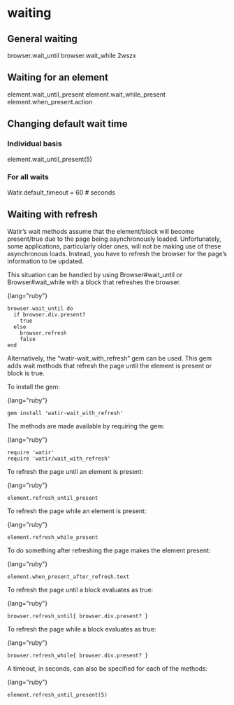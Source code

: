 # waiting

## General waiting

browser.wait_until
browser.wait_while
2wszx
## Waiting for an element

element.wait_until_present
element.wait_while_present
element.when_present.action

## Changing default wait time

### Individual basis

element.wait_until_present(5)

### For all waits

Watir.default_timeout = 60 # seconds

## Waiting with refresh

Watir’s wait methods assume that the element/block will become present/true due to the page being asynchronously loaded. Unfortunately, some applications, particularly older ones, will not be making use of 
these asynchronous loads. Instead, you have to refresh the browser for the page’s information to be updated.

This situation can be handled by using Browser#wait_until or Browser#wait_while with a block that refreshes the browser.

{lang="ruby"}
~~~~~~~~
browser.wait_until do
  if browser.div.present?
    true
  else
    browser.refresh
    false
end
~~~~~~~~

Alternatively, the “watir-wait_with_refresh” gem can be used. This gem adds wait methods that refresh the page until the element is present or block is true.

To install the gem:

{lang="ruby"}
~~~~~~~~
gem install 'watir-wait_with_refresh'
~~~~~~~~

The methods are made available by requiring the gem:

{lang="ruby"}
~~~~~~~~
require 'watir'
require 'watir/wait_with_refresh'
~~~~~~~~

To refresh the page until an element is present:

{lang="ruby"}
~~~~~~~~	
element.refresh_until_present
~~~~~~~~

To refresh the page while an element is present:
	
{lang="ruby"}
~~~~~~~~		
element.refresh_while_present
~~~~~~~~

To do something after refreshing the page makes the element present:

{lang="ruby"}
~~~~~~~~		
element.when_present_after_refresh.text
~~~~~~~~

To refresh the page until a block evaluates as true:

{lang="ruby"}
~~~~~~~~	
browser.refresh_until{ browser.div.present? }
~~~~~~~~

To refresh the page while a block evaluates as true:
	
{lang="ruby"}
~~~~~~~~		
browser.refresh_while{ browser.div.present? }
~~~~~~~~

A timeout, in seconds, can also be specified for each of the methods:

{lang="ruby"}
~~~~~~~~	
element.refresh_until_present(5)
~~~~~~~~
